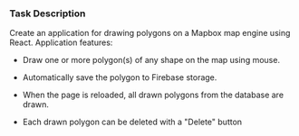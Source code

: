 ### Task Description

Create an application for drawing polygons on a Mapbox map engine using React. 
Application features:
  - Draw one or more polygon(s) of any shape on the map using mouse. 
 
  - Automatically save the polygon to Firebase storage. 
 
  - When the page is reloaded, all drawn polygons from the database are drawn. 
 
  - Each drawn polygon can be deleted with a "Delete" button
